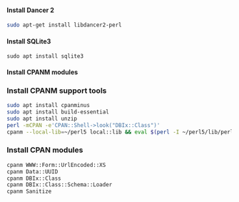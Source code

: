 #### Install Dancer 2

```bash
sudo apt-get install libdancer2-perl
```

#### Install SQLite3

```
sudo apt install sqlite3
```

#### Install CPANM modules
### Install CPANM support tools
```bash
sudo apt install cpanminus
sudo apt install build-essential
sudo apt install unzip
perl -mCPAN -e'CPAN::Shell->look("DBIx::Class")'
cpanm --local-lib=~/perl5 local::lib && eval $(perl -I ~/perl5/lib/perl5/ -Mlocal::lib)
```
### Install CPAN modules
```bash
cpanm WWW::Form::UrlEncoded::XS
cpanm Data::UUID
cpanm DBIx::Class
cpanm DBIx::Class::Schema::Loader
cpanm Sanitize
```
